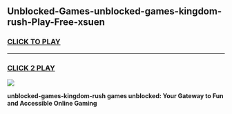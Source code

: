 
## Unblocked-Games-unblocked-games-kingdom-rush-Play-Free-xsuen
<h3>
<a href="https://premium76.site?title=unblocked-games-kingdom-rush&ref=15A">CLICK TO PLAY</a></h3>
<hr>

<h3>
<a href="https://premium76.site?title=unblocked-games-kingdom-rush&ref=15A">CLICK 2 PLAY</a>
  
</h3>

<a href="https://premium76.site?title=unblocked-games-kingdom-rush&ref=15A"><img src="https://clearcache.store/games.png"></a>


**unblocked-games-kingdom-rush games unblocked: Your Gateway to Fun and Accessible Online Gaming**
